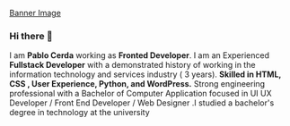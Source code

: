 [Banner Image](https://user-images.githubusercontent.com/109476966/180488403-1e6e7c14-cf4b-4143-9caf-c68012f6fee6.png)


### Hi there 👋

I am **Pablo Cerda** working as **Fronted Developer**. I am an Experienced **Fullstack Developer** with a demonstrated history of working in the information technology and services industry ( 3 years). **Skilled in HTML, CSS , User Experience, Python, and WordPress.** Strong engineering professional with a Bachelor of Computer Application focused in UI UX Developer / Front End Developer / Web Designer .I studied a bachelor's degree in technology at the university

<!--


- 🔭 I’m currently working as **Fronted Developer**
- 🌱 I’m currently learning **Python - djando**
- 👯 I’m looking to collaborate on open source/commercial projects
- 💬 Ask me about **Web Development**
- 📫 How to reach me:
  ** [Instagram](https://instagram.com/pablo_agustosky)**
